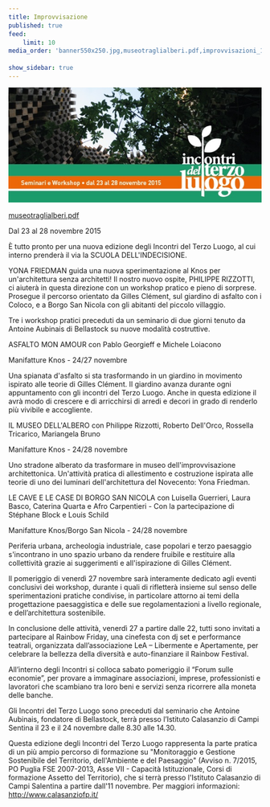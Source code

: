 ```yaml
---
title: Improvvisazione
published: true
feed:
    limit: 10
media_order: 'banner550x250.jpg,museotraglialberi.pdf,improvvisazioni_1.jpg'

show_sidebar: true
---
```


![](banner550x250.jpg)

[museotraglialberi.pdf](museotraglialberi.pdf)

Dal 23 al 28 novembre 2015

È tutto pronto per una nuova edizione degli Incontri del Terzo Luogo, al cui interno prenderà il via la SCUOLA DELL'INDECISIONE.

YONA FRIEDMAN guida una nuova sperimentazione al Knos per un'architettura senza architetti! Il nostro nuovo ospite, PHILIPPE RIZZOTTI, ci aiuterà in questa direzione con un workshop pratico e pieno di sorprese. Prosegue il percorso orientato da Gilles Clément, sul giardino di asfalto con i Coloco, e a Borgo San Nicola con gli abitanti del piccolo villaggio.


Tre i workshop pratici preceduti da un seminario di due giorni tenuto da Antoine Aubinais di Bellastock su nuove modalità costruttive. 

ASFALTO MON AMOUR con Pablo Georgieff e Michele Loiacono

Manifatture Knos - 24/27 novembre

Una spianata d'asfalto si sta trasformando in un giardino in movimento ispirato alle teorie di Gilles Clément. Il giardino avanza durante ogni appuntamento con gli incontri del Terzo Luogo. Anche in questa edizione il avrà modo di crescere e di arricchirsi di arredi e decori in grado di renderlo più vivibile e accogliente.

 

IL MUSEO DELL'ALBERO con Philippe Rizzotti, Roberto Dell'Orco, Rossella Tricarico, Mariangela Bruno

Manifatture Knos - 24/28 novembre

Uno stradone alberato da trasformare in museo dell'improvvisazione architettonica. Un'attività pratica di allestimento e costruzione ispirata alle teorie di uno dei luminari dell'architettura del Novecento: Yona Friedman.

 

LE CAVE E LE CASE DI BORGO SAN NICOLA con Luisella Guerrieri, Laura Basco, Caterina Quarta e Afro Carpentieri - Con la partecipazione di Stéphane Block e Louis Schild

Manifatture Knos/Borgo San Nicola - 24/28 novembre

Periferia urbana, archeologia industriale, case popolari e terzo paesaggio s'incontrano in uno spazio urbano da rendere fruibile e restituire alla collettività grazie ai suggerimenti e all'ispirazione di Gilles Clément.

 

Il pomeriggio di venerdì 27 novembre sarà interamente dedicato agli eventi conclusivi dei workshop, durante i quali di rifletterà insieme sul senso delle sperimentazioni pratiche condivise, in particolare attorno ai temi della progettazione paesaggistica e delle sue regolamentazioni a livello regionale, e dell’architettura sostenibile.

 

In conclusione delle attività, venerdì 27 a partire dalle 22, tutti sono invitati a partecipare al Rainbow Friday, una cinefesta con dj set e performance teatrali, organizzata dall’associazione LeA – Libermente e Apertamente, per celebrare la bellezza della diversità e auto-finanziare il Rainbow Festival.

 

All’interno degli Incontri si colloca sabato pomeriggio il “Forum sulle economie”, per provare a immaginare associazioni, imprese, professionisti e lavoratori che scambiano tra loro beni e servizi senza ricorrere alla moneta delle banche.

 

Gli Incontri del Terzo Luogo sono preceduti dal seminario che Antoine Aubinais, fondatore di Bellastock, terrà presso l’Istituto Calasanzio di Campi Sentina il 23 e il 24 novembre dalle 8.30 alle 14.30.

 

Questa edizione degli Incontri del Terzo Luogo rappresenta la parte pratica di un più ampio percorso di formazione su "Monitoraggio e Gestione Sostenibile del Territorio, dell'Ambiente e del Paesaggio" (Avviso n. 7/2015, PO Puglia FSE 2007-2013, Asse VII - Capacità Istituzionale, Corsi di formazione Assetto del Territorio), che si terrà presso l'Istituto Calasanzio di Campi Salentina a partire dall'11 novembre. Per maggiori informazioni: http://www.calasanziofp.it/
